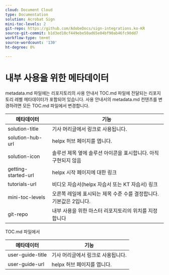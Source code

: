 ```yaml
---
cloud: Document Cloud
type: Documentation
solution: Acrobat Sign
mini-toc-levels: 2
git-repo: https://github.com/AdobeDocs/sign-integrations.ko-KR
source-git-commit: b1d3ed10cf449ebe50ad65e04bf90ab46fc90dd7
workflow-type: tm+mt
source-wordcount: '130'
ht-degree: 0%

---
```



# 내부 사용을 위한 메타데이터

metadata.md 파일에는 리포지토리의 사용 안내서 TOC.md 파일에 전달되는 리포지토리 레벨 메타데이터가 포함되어 있습니다. 사용 안내서의 metadata.md 컨텐츠를 변경하려면 모든 TOC.md 파일에서 변경합니다.

| 메타데이터 | 기능 |
|--- |--- |
| solution-title | 기사 머리글에서 링크로 사용됩니다. |
| solution-hub-url | helpx 허브 페이지를 엽니다. |
| solution-icon | 솔루션 제목 옆에 솔루션 아이콘을 표시합니다. 아직 구현되지 않음 |
| getting-started-url | helpx 시작 페이지에 대한 링크 |
| tutorials-url | 비디오 자습서(helpx 자습서 또는 KT 자습서) 링크 |
| mini-toc-levels | 오른쪽 레일에 표시되는 제목 수준 수를 결정합니다. 기본값은 2입니다. |
| git-repo | 내부 사용을 위한 마스터 리포지토리의 위치를 지정합니다 |

TOC.md 파일에서

| 메타데이터 | 기능 |
|--- |--- |
| user-guide-title | 기사 머리글에서 링크로 사용됩니다. |
| user-guide-url | helpx 허브 페이지를 엽니다. |
